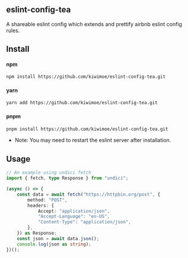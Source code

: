 ## eslint-config-tea
A shareable eslint config which extends and prettify airbnb eslint config rules.

## Install
#### npm
```sh
npm install https://github.com/kiwimoe/eslint-config-tea.git
```
#### yarn
```sh
yarn add https://github.com/kiwimoe/eslint-config-tea.git
```
#### pnpm
```sh
pnpm install https://github.com/kiwimoe/eslint-config-tea.git
```
- Note: You may need to restart the eslint server after installation.

## Usage
```ts
// An example using undici fetch
import { fetch, type Response } from "undici";

(async () => {
    const data = await fetch("https://httpbin.org/post", {
        method: "POST",
        headers: {
            Accept: "application/json",
            "Accept-Language": "en-US",
            "Content-Type": "application/json",
        },
    }) as Response;
    const json = await data.json();
    console.log(json as string);
})();
```
